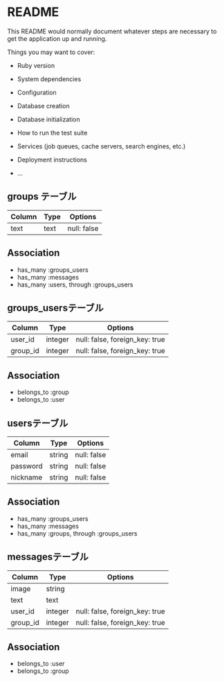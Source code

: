 # README

This README would normally document whatever steps are necessary to get the
application up and running.

Things you may want to cover:

* Ruby version

* System dependencies

* Configuration

* Database creation

* Database initialization

* How to run the test suite

* Services (job queues, cache servers, search engines, etc.)

* Deployment instructions

* ...

## groups テーブル
|Column|Type|Options|
|------|----|-------|
|text|text|null: false|
## Association
- has_many :groups_users
- has_many :messages
- has_many :users, through :groups_users

## groups_usersテーブル
|Column|Type|Options|
|------|----|-------|
|user_id|integer|null: false, foreign_key: true|
|group_id|integer|null: false, foreign_key: true|
## Association
- belongs_to :group
- belongs_to :user

## usersテーブル
|Column|Type|Options|
|------|----|-------|
|email|string|null: false|
|password|string|null: false|
|nickname|string|null: false|
## Association
- has_many :groups_users
- has_many :messages
- has_many :groups, through :groups_users

## messagesテーブル
|Column|Type|Options|
|------|----|-------|
|image|string|
|text|text|
|user_id|integer|null: false, foreign_key: true|
|group_id|integer|null: false, foreign_key: true|
## Association
- belongs_to :user
- belongs_to :group
